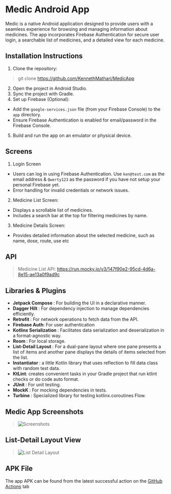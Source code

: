 # Medic Android App
Medic is a native Android application designed to provide users with a seamless experience for browsing and managing information about medicines. The app incorporates Firebase Authentication for secure user login, a searchable list of medicines, and a detailed view for each medicine.

## Installation Instructions
1. Clone the repository:
> git clone <https://github.com/KennethMathari/MedicApp>
2. Open the project in Android Studio.
3. Sync the project with Gradle.
4. Set up Firebase (Optional):
 - Add the `google-services.json` file (from your Firebase Console) to the `app` directory.
 - Ensure Firebase Authentication is enabled for email/password in the Firebase Console.
5. Build and run the app on an emulator or physical device.

## Screens
1. Login Screen
 - Users can log in using Firebase Authentication. Use `ken@test.com` as the email address & `Qwerty123` as the password if you have not setup your personal Firebase yet.
 - Error handling for invalid credentials or network issues.
2. Medicine List Screen:
 - Displays a scrollable list of medicines.
 - Includes a search bar at the top for filtering medicines by name.
3. Medicine Details Screen:
 - Provides detailed information about the selected medicine, such as name, dose, route, use etc

## API
> Medicine List API: <https://run.mocky.io/v3/147f90e2-95cd-4d6a-8e15-ae13a0f9ad9c>

## Libraries & Plugins
- <b>Jetpack Compose </b>: For building the UI in a declarative manner.
- <b>Dagger Hilt </b>: For dependency injection to manage dependencies efficiently.
- <b>Retrofit </b>: For network operations to fetch data from the API.
- <b>Firebase Auth</b>: For user authentication
- <b>Kotlinx Serialization </b>: Facilitates data serialization and deserialization in a format-agnostic way.
- <b>Room </b>: For local storage.
- <b>List-Detail Layout </b>: For a dual-pane layout where one pane presents a list of items and another pane displays the details of items selected from the list.
- <b>Instantiator </b>: a little Kotlin library that uses reflection to fill data class with random test data.
- <b>KtLint</b>: creates convenient tasks in your Gradle project that run ktlint checks or do code auto format.
- <b>JUnit </b>: For unit testing.
- <b>MockK </b>: For mocking dependencies in tests.
- <b>Turbine </b> : Specialized library for testing kotlinx.coroutines Flow.

## Medic App Screenshots
> ![Screenshots](https://github.com/user-attachments/assets/2b311a2a-c089-40fa-8f61-10709c7d8c75)

## List-Detail Layout View
> ![List Detail Layout](https://github.com/user-attachments/assets/56da4006-13fc-46aa-afb6-83498060876e)


## APK File
The app APK can be found from the latest successful action on the [GitHub Actions](https://github.com/KennethMathari/MedicApp/actions) tab

